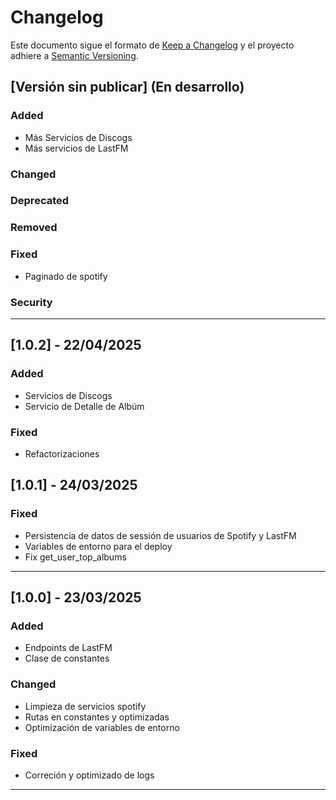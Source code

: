 # Changelog

Este documento sigue el formato de [Keep a Changelog](https://keepachangelog.com/es-ES/1.1.0/)
y el proyecto adhiere a [Semantic Versioning](https://semver.org/).

## [Versión sin publicar] (En desarrollo)
### Added
- Más Servicios de Discogs
- Más servicios de LastFM

### Changed

### Deprecated

### Removed

### Fixed
- Paginado de spotify

### Security

---

## [1.0.2] - 22/04/2025
### Added
- Servicios de Discogs
- Servicio de Detalle de Albúm

### Fixed
- Refactorizaciones

## [1.0.1] - 24/03/2025

### Fixed
- Persistencia de datos de sessión de usuarios de Spotify y LastFM
- Variables de entorno para el deploy
- Fix get_user_top_albums

---

## [1.0.0] - 23/03/2025
### Added
- Endpoints de LastFM
- Clase de constantes

### Changed
- Limpieza de servicios spotify
- Rutas en constantes y optimizadas
- Optimización de variables de entorno

### Fixed
- Correción y optimizado de logs

---